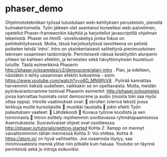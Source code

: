 # phaser_demo
Ohjelmistotekniikan työssä tutustutaan web-kehityksen perusteisiin, pienellä kulmakertoimella. Työn
jälkeen olet asentanut koneellesi web-palvelimen, opetellut Phaser-frameworkin käyttöä ja harjoitellut
javascriptillä ohjelman tekemistä.
Phaser on html5 -sovelluskehys jonka fokus on pelinkehityksessä. Mutta, tässä harjoitustyössä tavoitteena
on pelistä poiketen tehdä 'intro'. Intro on yksinkertaisesti selitettynä pienimuotoinen teknisen osaamisen
taidonnäyte. Perinteisesti näissä keskityttiin alunperin yhteen tai kahteen efektiin, ja terveisten sekä
hävyttömyksien huuteluun tutuille. Tästä esimerkkinä Phaserin
http://phaser.io/examples/v2/demoscene/atari-intro . Pian, ja edelleen, näistäkin n tehty useamman
efektin kokoelmia - esim. https://www.youtube.com/watch?v=o6D_MNWfcV8 .
Pyörää kannattaa harvemmin keksiä uudelleen, vaikkakin se on opettavaista. Mutta, meidän
pyörävarastonamme toimivat Phaserin esimerkit: http://phaser.io/examples jossa kannattaa huomata osiot
demoscene ja audio (muista toki saa myös ottaa oppia).
Introlle vaatimukset ovat:
 skrolleri (vierivä teksti) jossa terkkuja muille kurssilaisille
 musiikki taustalla
 jokin efekti
Työn palautuksen vaateet:
 Lähdekoodi
 Kuvaus työnne koodista ja sen toiminnasta
 Intron esittely myöhemmin sovittavassa ryhmätapaamisessa
Asennuksesta:
Suoraviivaiset ohjeet ovat osoitteessa http://phaser.io/tutorials/getting-started
Kohta 2: Xampp on mennyt vaivattomimmin tähän mennessä
Kohta 3: Voi ohittaa.
Kohta 4: https://atom.io/ on hyvä vaihtoehto.
Jos osaamista löytyy, saa minimivaateista mennä ylitse niin pitkälle kuin haluaa. Youtube on täynnä
perinteisiä sekä js-introja esikuviksi.
